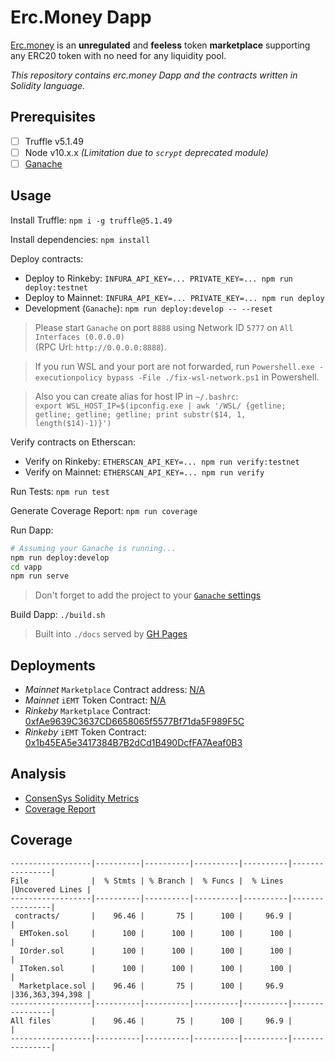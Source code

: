 Erc.Money Dapp
===================

[Erc.money](https://erc.money/) is an **unregulated** and **feeless** token **marketplace**
supporting any ERC20 token with no need for any liquidity pool.

*This repository contains erc.money Dapp and the contracts written in Solidity language.*

Prerequisites
--------

  - [ ] Truffle v5.1.49
  - [ ] Node v10.x.x *(Limitation due to `scrypt` deprecated module)*
  - [ ] [Ganache](https://www.trufflesuite.com/ganache)

Usage
----

Install Truffle: `npm i -g truffle@5.1.49`

Install dependencies: `npm install`

Deploy contracts:
  - Deploy to Rinkeby: `INFURA_API_KEY=... PRIVATE_KEY=... npm run deploy:testnet`
  - Deploy to Mainnet: `INFURA_API_KEY=... PRIVATE_KEY=... npm run deploy`
  - Development (`Ganache`): `npm run deploy:develop -- --reset`

> Please start `Ganache` on port `8888` using Network ID `5777` on `All Interfaces (0.0.0.0)`<br/>
> (RPC Url: `http://0.0.0.0:8888`).

>  If you run WSL and your port are not forwarded, 
>   run `Powershell.exe -executionpolicy bypass -File ./fix-wsl-network.ps1` in Powershell.

> Also you can create alias for host IP in `~/.bashrc`:<br/>
>  `export WSL_HOST_IP=$(ipconfig.exe | awk '/WSL/ {getline; getline; getline; getline; print substr($14, 1, length($14)-1)}')`

Verify contracts on Etherscan:
  - Verify on Rinkeby: `ETHERSCAN_API_KEY=... npm run verify:testnet`
  - Verify on Mainnet: `ETHERSCAN_API_KEY=... npm run verify`

Run Tests: `npm run test`

Generate Coverage Report: `npm run coverage`

Run Dapp:

```bash
# Assuming your Ganache is running...
npm run deploy:develop
cd vapp
npm run serve
```

> Don't forget to add the project to your [`Ganache` settings](https://www.trufflesuite.com/docs/ganache/reference/ganache-settings#ganache-settings)

Build Dapp: `./build.sh`

> Built into `./docs` served by [GH Pages](https://erc.money)

Deployments
----------

  - *Mainnet* `Marketplace` Contract address: [N/A](https://etherscan.io/address/0x0)
  - *Mainnet* `iEMT` Token Contract: [N/A](https://rinkeby.etherscan.io/address/0x0)
  - *Rinkeby* `Marketplace` Contract: [0xfAe9639C3637CD6658065f5577Bf71da5F989F5C](https://rinkeby.etherscan.io/address/0xfAe9639C3637CD6658065f5577Bf71da5F989F5C)
  - *Rinkeby* `iEMT` Token Contract: [0x1b45EA5e3417384B7B2dCd1B490DcfFA7Aeaf0B3](https://rinkeby.etherscan.io/address/0x1b45EA5e3417384B7B2dCd1B490DcfFA7Aeaf0B3)

Analysis
------

  - [ConsenSys Solidity Metrics](https://erc.money/docs/solidity-metrics.html)
  - [Coverage Report](https://erc.money/docs/coverage/index.html)

Coverage
------

```
------------------|----------|----------|----------|----------|----------------|
File              |  % Stmts | % Branch |  % Funcs |  % Lines |Uncovered Lines |
------------------|----------|----------|----------|----------|----------------|
 contracts/       |    96.46 |       75 |      100 |     96.9 |                |
  EMToken.sol     |      100 |      100 |      100 |      100 |                |
  IOrder.sol      |      100 |      100 |      100 |      100 |                |
  IToken.sol      |      100 |      100 |      100 |      100 |                |
  Marketplace.sol |    96.46 |       75 |      100 |     96.9 |336,363,394,398 |
------------------|----------|----------|----------|----------|----------------|
All files         |    96.46 |       75 |      100 |     96.9 |                |
------------------|----------|----------|----------|----------|----------------|
```
